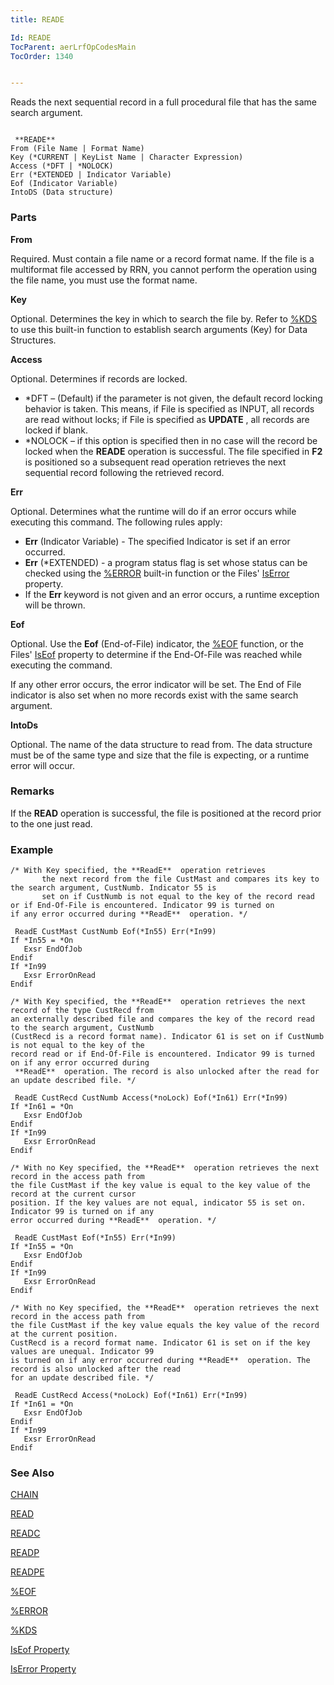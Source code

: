 ```yaml
---
title: READE

Id: READE
TocParent: aerLrfOpCodesMain
TocOrder: 1340


---
```


Reads the next sequential record in a full procedural file that has the same search argument. 

```

 **READE** 
From (File Name | Format Name)
Key (*CURRENT | KeyList Name | Character Expression)
Access (*DFT | *NOLOCK)
Err (*EXTENDED | Indicator Variable)
Eof (Indicator Variable)
IntoDS (Data structure)
```

### Parts

**From** 

Required. Must contain a file name or a record format name. If the file is a multiformat file accessed by RRN, you cannot perform the operation using the file name, you must use the format name.


**Key** 

Optional. Determines the key in which to search the file by. Refer to [%KDS](KDS_Function.html) to use this built-in function to establish search arguments (Key) for Data Structures.


**Access** 

Optional. Determines if records are locked.

- *DFT – (Default) if the parameter is not given, the default record locking behavior is taken. This means, if File is specified as INPUT, all records are read without locks; if File is specified as **UPDATE** , all records are locked if blank.
- *NOLOCK – if this option is specified then in no case will the record be locked when the **READE** operation is successful. The file specified in **F2** is positioned so a subsequent read operation retrieves the next sequential record following the retrieved record.


**Err** 

Optional. Determines what the runtime will do if an error occurs while executing this command. The following rules apply: 

- **Err** (Indicator Variable) - The specified Indicator is set if an error occurred.
- **Err** (*EXTENDED) - a program status flag is set whose status can be checked using the [%ERROR](ERROR_Function.html) built-in function or the Files' [IsError](IsErrorPropertyDbFileClass.html) property.
- If the **Err** keyword is not given and an error occurs, a runtime exception will be thrown.


**Eof** 

Optional. Use the **Eof** (End-of-File) indicator, the [%EOF](EOF_Function.html) function, or the Files' [IsEof](IsEofPropertyDbFileClass.html) property to determine if the End-Of-File was reached while executing the command. 

If any other error occurs, the error indicator will be set. The End of File indicator is also set when no more records exist with the same search argument.


**IntoDs** 

Optional. The name of the data structure to read from. The data structure must be of the same type and size that the file is expecting, or a runtime error will occur.


### Remarks
If the **READ** operation is successful, the file is positioned at the record prior to the one just read. 

### Example

```
/* With Key specified, the **ReadE**  operation retrieves
       the next record from the file CustMast and compares its key to the search argument, CustNumb. Indicator 55 is
       set on if CustNumb is not equal to the key of the record read or if End-Of-File is encountered. Indicator 99 is turned on
if any error occurred during **ReadE**  operation. */

 ReadE CustMast CustNumb Eof(*In55) Err(*In99)
If *In55 = *On
   Exsr EndOfJob
Endif
If *In99
   Exsr ErrorOnRead
Endif

/* With Key specified, the **ReadE**  operation retrieves the next record of the type CustRecd from
an externally described file and compares the key of the record read to the search argument, CustNumb
(CustRecd is a record format name). Indicator 61 is set on if CustNumb is not equal to the key of the
record read or if End-Of-File is encountered. Indicator 99 is turned on if any error occurred during
 **ReadE**  operation. The record is also unlocked after the read for an update described file. */

 ReadE CustRecd CustNumb Access(*noLock) Eof(*In61) Err(*In99)
If *In61 = *On
   Exsr EndOfJob
Endif
If *In99
   Exsr ErrorOnRead
Endif

/* With no Key specified, the **ReadE**  operation retrieves the next record in the access path from
the file CustMast if the key value is equal to the key value of the record at the current cursor
position. If the key values are not equal, indicator 55 is set on. Indicator 99 is turned on if any
error occurred during **ReadE**  operation. */

 ReadE CustMast Eof(*In55) Err(*In99)
If *In55 = *On
   Exsr EndOfJob
Endif
If *In99
   Exsr ErrorOnRead
Endif

/* With no Key specified, the **ReadE**  operation retrieves the next record in the access path from
the file CustMast if the key value equals the key value of the record at the current position.
CustRecd is a record format name. Indicator 61 is set on if the key values are unequal. Indicator 99
is turned on if any error occurred during **ReadE**  operation. The record is also unlocked after the read
for an update described file. */

 ReadE CustRecd Access(*noLock) Eof(*In61) Err(*In99)
If *In61 = *On
   Exsr EndOfJob
Endif
If *In99
   Exsr ErrorOnRead
Endif
```

### See Also
[CHAIN](CHAIN.html)

[READ](READ.html)

[READC](READC.html)

[READP](READP.html)

[READPE](READPE.html)

[%EOF](EOF_Function.html)

[%ERROR](ERROR_Function.html)

[%KDS](KDS_Function.html)

[IsEof Property](IsEofPropertyDbFileClass.html)

[IsError Property](IsErrorPropertyDbFileClass.html) 
